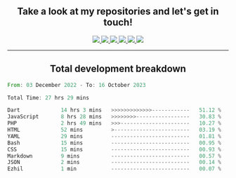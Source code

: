 <h2 align="center">
  Take a look at my repositories and let's get in touch!
</h2>
<p align="center">
  <a href= "">
    <img src="https://img.icons8.com/material-outlined/30/689d6a/facebook.png"/>
  </a>
  <a href= "">
    <img src="https://img.icons8.com/material-outlined/30/689d6a/instagram.png"/>
  </a>
  <a href= "">
    <img src="https://img.icons8.com/material-outlined/30/689d6a/linkedin.png"/>
  </a>
  <a href= "">
    <img src="https://img.icons8.com/material-outlined/30/689d6a/twitter.png"/>
  </a>
  <a href= "">
    <img src="https://img.icons8.com/material-outlined/30/689d6a/geography.png"/>
  </a>
  <a href="">
    <img src="https://img.icons8.com/material-outlined/30/689d6a/email.png"/>
  </a>
</p>

---

<h2 align="center">Total development breakdown</h2>

<p align="center">
<!--START_SECTION:waka-->

```rust
From: 03 December 2022 - To: 16 October 2023

Total Time: 27 hrs 29 mins

Dart             14 hrs 3 mins   >>>>>>>>>>>>>------------   51.12 %
JavaScript       8 hrs 28 mins   >>>>>>>>-----------------   30.83 %
PHP              2 hrs 49 mins   >>>----------------------   10.27 %
HTML             52 mins         >------------------------   03.19 %
YAML             29 mins         -------------------------   01.81 %
Bash             15 mins         -------------------------   00.95 %
CSS              15 mins         -------------------------   00.93 %
Markdown         9 mins          -------------------------   00.57 %
JSON             2 mins          -------------------------   00.14 %
Ezhil            1 min           -------------------------   00.07 %
```

<!--END_SECTION:waka-->
</p>
